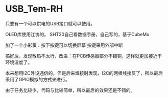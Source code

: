 # USB_Tem-RH
只要有一个可以供电的USB接口就可以使用。


OLED库使用江协的。
SHT20自己看数据手册，自己写的，基于CubeMx

加了一个小彩蛋：按下按键可以切换屏幕
按键采用外部中断

搞好后，发现散热不太行，改进：在PCB传感器部分不铺铜，这样就更加接近于环境温度了。

本来想用I2C外设通信的，但是后来焊接时发现，I2C的两根线接反了，所以最后采用了GPIO模拟的方式来进行。

由于任务比较少，代码与比较简单，所以最后的效果还是不错的。


